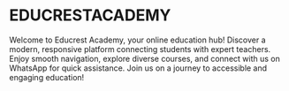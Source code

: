 # EDUCRESTACADEMY
Welcome to Educrest Academy, your online education hub! Discover a modern, responsive platform connecting students with expert teachers. Enjoy smooth navigation, explore diverse courses, and connect with us on WhatsApp for quick assistance. Join us on a journey to accessible and engaging education!

